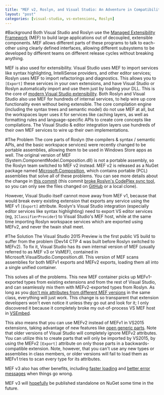```yaml
---
title: "MEF v2, Roslyn, and Visual Studio: An Adventure in Compatibility"
layout: "post"
categories: [visual-studio, vs-extensions, Roslyn]
---
```


#Background
Both Visual Studio and Roslyn use the [Managed Extensibility Framework](https://mef.codeplex.com/) (MEF) to build large applications out of decoupled, extensible components.  MEF allows different parts of these programs to talk to each-other using clearly defined interfaces, allowing different subsystems to be developed by different teams on different release cycles without breaking anything.

MEF is also used for extensibility.  Visual Studio uses MEF to import services like syntax highlighting, IntelliSense providers, and other editor services; Roslyn uses MEF to import refactorings and diagnostics.  This allows you to `[Export]` these services in your own extensions, and have Visual Studio or Roslyn automatically import and use them just by loading your DLL.  This is the core of [modern Visual Studio extensibility](/2013-11-10/extending-visual-studio-part-2-core-concepts/#editor-extensions).  Both Roslyn and Visual Studio also use MEF for hundreds of internal services, to help wire up core functionality even without being extensible.  The core compilation engine (including the syntax trees and semantic model) do not use MEF at all, but the workspaces layer uses it for services like caching layers, as well as formatting rules and language-specific APIs to create core concepts like compilations.  The Visual Studio & editor integration layers use hundreds of their own MEF services to wire up their own implementations.

#The Problem
The core parts of Roslyn (the compilers & syntax / semantic APIs, and the basic workspace services) were recently changed to be portable assemblies, allowing them to be used in Windows Store apps as well.  The original version of MEF (System.ComponentModel.Composition.dll) is not a portable assembly, so the Roslyn team switched to MEF v2 instead.  MEF v2 is released as a NuGet package named [Microsoft.Composition](https://www.nuget.org/packages/Microsoft.Composition), which contains portable (PCL) assemblies that solve all of these problems.  You can see more details about the change in [this commit](https://roslyn.codeplex.com/SourceControl/changeset/e76a29a4)  (this commit [broke Roslyn's CodePlex sync tool](https://twitter.com/jasonmalinowski/status/533995505186271233), so you can only see the files changed on [GitHub](https://github.com/mono/roslyn/commit/e76a29a4) or a local clone).

However, Visual Studio itself cannot move away from MEF v1, because that would break every existing extension that exports any service using the MEF v1 `[Export]` attribute.  Roslyn's Visual Studio integration (especially editor services like syntax highlighting) need to export VS editor services (eg, `IClassifierProvider`) to Visual Studio's MEF host, while at the same time importing Roslyn workspace services which are exported using MEFv2, and never the twain shall meet.

#The Solution
The Visual Studio 2015 Preview is the first public VS build to suffer from the problem (Dev14 CTP 4 was built before Roslyn switched to MEFv2).  To fix it, Visual Studio has its own internal version of MEF (usually referred to as MEF v3 or VsMEF), contained in Microsoft.VisualStudio.Composition.dll.  This version of MEF scans assemblies for both MEFv1 exports and MEFv2 exports, loading them all into a single unified container.

This solves all of the problems.  This new MEF container picks up MEFv1-exported types from existing extensions and from the rest of Visual Studio, and can seamlessly mix them with MEFv2-exported types from Roslyn.  As long as you [don't mix attributes from different MEF versions](http://source.roslyn.codeplex.com/#Roslyn.Diagnostics.Analyzers/Reliability/MixedVersionsOfMefAttributesAnalyzer.cs) in the same class, everything will just work.  This change is so transparent that extension developers won't even notice it unless they go out and look for it; I only discovered it because it completely broke my out-of-process VS MEF host in [VSEmbed](https://github.com/SLaks/VSEmbed).

This also means that you can use MEFv2 instead of MEFv1 in VS2015 extensions, taking advantage of new features like [open generic parts](http://blogs.msdn.com/b/bclteam/archive/2011/10/27/what-s-new-in-mef-version-2-preview-4.aspx).  Note that older versions of Visual Studio will completely ignore MEFv2 attributes.  You can utilize this to create parts that will only be imported by VS2015, by using the MEFv2 `[Export]` attribute on only those parts in a backwards-compatible extension.  Note, however, that you can't use any new types or assemblies in class members, or older versions will fail to load them as MEFv1 tries to scan every type for its attributes.

MEF v3 also has other benefits, including [faster loading](https://twitter.com/aarnott/status/534035831539785730) and [better error messages](https://twitter.com/aarnott/status/534037832721911808) when things go wrong.

MEF v3 will [hopefully](https://twitter.com/aarnott/status/534036403022077953) be published standalone on NuGet some time in the future.
